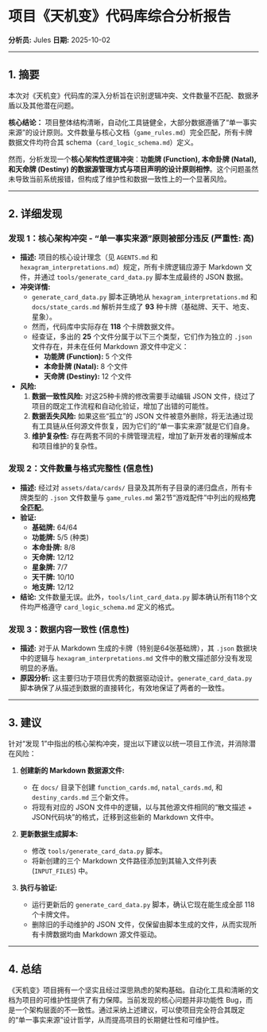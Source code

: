 # 项目《天机变》代码库综合分析报告

**分析员:** Jules
**日期:** 2025-10-02

---

## 1. 摘要

本次对《天机变》代码库的深入分析旨在识别逻辑冲突、文件数量不匹配、数据矛盾以及其他潜在问题。

**核心结论：** 项目整体结构清晰，自动化工具链健全，大部分数据遵循了“单一事实来源”的设计原则。文件数量与核心文档（`game_rules.md`）完全匹配，所有卡牌数据文件均符合其 schema（`card_logic_schema.md`）定义。

然而，分析发现一个**核心架构性逻辑冲突**：**功能牌 (Function), 本命卦牌 (Natal), 和天命牌 (Destiny) 的数据源管理方式与项目声明的设计原则相悖**。这个问题虽然未导致当前系统报错，但构成了维护性和数据一致性上的一个显著风险。

---

## 2. 详细发现

### 发现 1：核心架构冲突 - “单一事实来源”原则被部分违反 (严重性: 高)

- **描述:** 项目的核心设计理念（见 `AGENTS.md` 和 `hexagram_interpretations.md`）规定，所有卡牌逻辑应源于 Markdown 文件，并通过 `tools/generate_card_data.py` 脚本生成最终的 JSON 数据。
- **冲突详情:**
    - `generate_card_data.py` 脚本正确地从 `hexagram_interpretations.md` 和 `docs/state_cards.md` 解析并生成了 **93** 种卡牌（基础牌、天干、地支、星象）。
    - 然而，代码库中实际存在 **118** 个卡牌数据文件。
    - 经查证，多出的 **25** 个文件分属于以下三个类型，它们作为独立的 `.json` 文件存在，并未在任何 Markdown 源文件中定义：
        - **功能牌 (Function):** 5 个文件
        - **本命卦牌 (Natal):** 8 个文件
        - **天命牌 (Destiny):** 12 个文件
- **风险:**
    1.  **数据一致性风险:** 对这25种卡牌的修改需要手动编辑 JSON 文件，绕过了项目的既定工作流程和自动化验证，增加了出错的可能性。
    2.  **数据丢失风险:** 如果这些“孤立”的 JSON 文件被意外删除，将无法通过现有工具链从任何源文件恢复，因为它们的“单一事实来源”就是它们自身。
    3.  **维护复杂性:** 存在两套不同的卡牌管理流程，增加了新开发者的理解成本和项目维护的复杂性。

### 发现 2：文件数量与格式完整性 (信息性)

- **描述:** 经过对 `assets/data/cards/` 目录及其所有子目录的递归盘点，所有卡牌类型的 `.json` 文件数量与 `game_rules.md` 第2节“游戏配件”中列出的规格**完全匹配**。
- **验证:**
    - **基础牌:** 64/64
    - **功能牌:** 5/5 (种类)
    - **本命卦牌:** 8/8
    - **天命牌:** 12/12
    - **星象牌:** 7/7
    - **天干牌:** 10/10
    - **地支牌:** 12/12
- **结论:** 文件数量无误。此外，`tools/lint_card_data.py` 脚本确认所有118个文件均严格遵守 `card_logic_schema.md` 定义的格式。

### 发现 3：数据内容一致性 (信息性)

- **描述:** 对于从 Markdown 生成的卡牌（特别是64张基础牌），其 `.json` 数据块中的逻辑与 `hexagram_interpretations.md` 文件中的散文描述部分没有发现明显的矛盾。
- **原因分析:** 这主要归功于项目优秀的数据驱动设计。`generate_card_data.py` 脚本确保了从描述到数据的直接转化，有效地保证了两者的一致性。

---

## 3. 建议

针对“发现 1”中指出的核心架构冲突，提出以下建议以统一项目工作流，并消除潜在风险：

1.  **创建新的 Markdown 数据源文件:**
    - 在 `docs/` 目录下创建 `function_cards.md`, `natal_cards.md`, 和 `destiny_cards.md` 三个新文件。
    - 将现有对应的 JSON 文件中的逻辑，以与其他源文件相同的“散文描述 + JSON代码块”的格式，迁移到这些新的 Markdown 文件中。

2.  **更新数据生成脚本:**
    - 修改 `tools/generate_card_data.py` 脚本。
    - 将新创建的三个 Markdown 文件路径添加到其输入文件列表 (`INPUT_FILES`) 中。

3.  **执行与验证:**
    - 运行更新后的 `generate_card_data.py` 脚本，确认它现在能生成全部 118 个卡牌文件。
    - 删除旧的手动维护的 JSON 文件，仅保留由脚本生成的文件，从而实现所有卡牌数据均由 Markdown 源文件驱动。

---

## 4. 总结

《天机变》项目拥有一个坚实且经过深思熟虑的架构基础。自动化工具和清晰的文档为项目的可维护性提供了有力保障。当前发现的核心问题并非功能性 Bug，而是一个架构层面的不一致性。通过采纳上述建议，可以使项目完全符合其既定的“单一事实来源”设计哲学，从而提高项目的长期健壮性和可维护性。